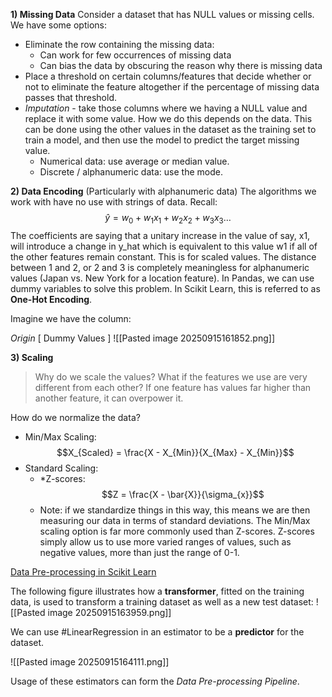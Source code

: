 **1) Missing Data**
Consider a dataset that has NULL values or missing cells. We have some options:
- Eliminate the row containing the missing data:
	- Can work for few occurrences of missing data
	- Can bias the data by obscuring the reason why there is missing data
- Place a threshold on certain columns/features that decide whether or not to eliminate the feature altogether if the percentage of missing data passes that threshold. 
- *Imputation* - take those columns where we having a NULL value and replace it with some value. How we do this depends on the data. This can be done using the other values in the dataset as the training set to train a model, and then use the model to predict the target missing value.
	- Numerical data: use average or median value. 
	- Discrete / alphanumeric data: use the mode.

**2) Data Encoding** (Particularly with alphanumeric data)
The algorithms we work with have no use with strings of data. 
Recall:$$\hat{y} = w_{0} + w_{1}x_{1} + w_{2}x_{2} + w_{3}x_{3} \dots$$
The coefficients are saying that a unitary increase in the value of say, x1, will introduce a change in y_hat which is equivalent to this value w1 if all of the other features remain constant. This is for scaled values. The distance between 1 and 2, or 2 and 3 is completely meaningless for alphanumeric values (Japan vs. New York for a location feature).
In Pandas, we can use dummy variables to solve this problem. In Scikit Learn, this is referred to as **One-Hot Encoding**.

Imagine we have the column:

*Origin*                            [        Dummy Values        ]
![[Pasted image 20250915161852.png]]

**3) Scaling**

> Why do we scale the values? What if the features we use are very different from each other? If one feature has values far higher than another feature, it can overpower it. 

How do we normalize the data?
- Min/Max Scaling:
$$X_{Scaled} = \frac{X - X_{Min}}{X_{Max} - X_{Min}}$$
- Standard Scaling:
	- *Z-scores: $$Z = \frac{X - \bar{X}}{\sigma_{x}}$$
	- Note: if we standardize things in this way, this means we are then measuring our data in terms of standard deviations. 
The Min/Max scaling option is far more commonly used than Z-scores. Z-scores simply allow us to use more varied ranges of values, such as negative values, more than just the range of 0-1.

[Data Pre-processing in Scikit Learn](https://gist.github.com/eitellauria/8f7e053bbe00cd1aaf6f5db6748e97b5)

The following figure illustrates how a **transformer**, fitted on the training data, is used to transform a training dataset as well as a new test dataset:
![[Pasted image 20250915163959.png]]

We can use #LinearRegression in an estimator to be a **predictor** for the dataset. 

![[Pasted image 20250915164111.png]]

Usage of these estimators can form the *Data Pre-processing Pipeline*.


